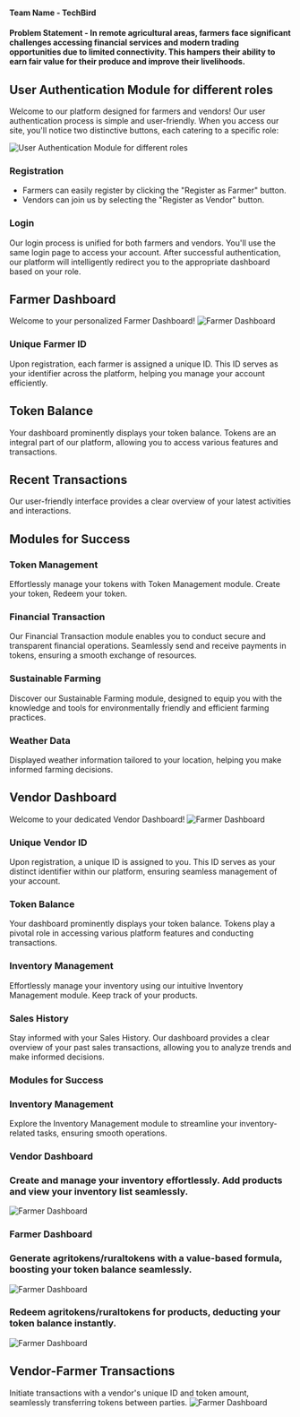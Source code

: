 

#### Team Name - TechBird
#### Problem Statement -  In remote agricultural areas, farmers face significant challenges accessing financial services and modern trading opportunities due to limited connectivity. This hampers their ability to earn fair value for their produce and improve their livelihoods.

## User Authentication Module for different roles

Welcome to our platform designed for farmers and vendors! Our user authentication process is simple and user-friendly. When you access our site, you'll notice two distinctive buttons, each catering to a specific role:

![User Authentication Module for different roles](/techbird/images/1st.png)

### Registration

- Farmers can easily register by clicking the "Register as Farmer" button.
- Vendors can join us by selecting the "Register as Vendor" button.

### Login

Our login process is unified for both farmers and vendors. You'll use the same login page to access your account. After successful authentication, our platform will intelligently redirect you to the appropriate dashboard based on your role.

## Farmer Dashboard

Welcome to your personalized Farmer Dashboard! 
![Farmer Dashboard](/techbird/images/2nd.png)

### Unique Farmer ID

Upon registration, each farmer is assigned a unique ID. This ID serves as your identifier across the platform, helping you manage your account efficiently.

## Token Balance

Your dashboard prominently displays your token balance. Tokens are an integral part of our platform, allowing you to access various features and transactions.

## Recent Transactions

Our user-friendly interface provides a clear overview of your latest activities and interactions.

## Modules for Success

### Token Management

Effortlessly manage your tokens with Token Management module. Create your token, Redeem your token.

### Financial Transaction

Our Financial Transaction module enables you to conduct secure and transparent financial operations. Seamlessly send and receive payments in tokens, ensuring a smooth exchange of resources.

### Sustainable Farming

Discover our Sustainable Farming module, designed to equip you with the knowledge and tools for environmentally friendly and efficient farming practices.

### Weather Data

Displayed weather information tailored to your location, helping you make informed farming decisions.



## Vendor Dashboard

Welcome to your dedicated Vendor Dashboard! 
![Farmer Dashboard](/techbird/images/3rd.png)

### Unique Vendor ID

Upon registration, a unique ID is assigned to you. This ID serves as your distinct identifier within our platform, ensuring seamless management of your account.

### Token Balance

Your dashboard prominently displays your token balance. Tokens play a pivotal role in accessing various platform features and conducting transactions.

### Inventory Management

Effortlessly manage your inventory using our intuitive Inventory Management module. Keep track of your products.

### Sales History

Stay informed with your Sales History. Our dashboard provides a clear overview of your past sales transactions, allowing you to analyze trends and make informed decisions.

### Modules for Success

### Inventory Management

Explore the Inventory Management module to streamline your inventory-related tasks, ensuring smooth operations.


### Vendor Dashboard
### Create and manage your inventory effortlessly. Add products and view your inventory list seamlessly.
![Farmer Dashboard](/techbird/images/4th.png)


### Farmer Dashboard
### Generate agritokens/ruraltokens with a value-based formula, boosting your token balance seamlessly.
![Farmer Dashboard](/techbird/images/6th.png)

### Redeem agritokens/ruraltokens for products, deducting your token balance instantly.
![Farmer Dashboard](/techbird/images/7th.png)


## Vendor-Farmer Transactions

Initiate transactions with a vendor's unique ID and token amount, seamlessly transferring tokens between parties.
![Farmer Dashboard](/techbird/images/8th.png)


